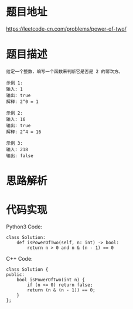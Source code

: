 # **题目地址**
https://leetcode-cn.com/problems/power-of-two/
# **题目描述**
```
给定一个整数，编写一个函数来判断它是否是 2 的幂次方。

示例 1:
输入: 1
输出: true
解释: 2^0 = 1

示例 2:
输入: 16
输出: true
解释: 2^4 = 16

示例 3:
输入: 218
输出: false
```
# **思路解析**
# **代码实现**
Python3 Code:
```
class Solution:
    def isPowerOfTwo(self, n: int) -> bool:
        return n > 0 and n & (n - 1) == 0
```
C++ Code:
```
class Solution {
public:
    bool isPowerOfTwo(int n) {
        if (n <= 0) return false;
        return (n & (n - 1)) == 0;
    }
};
```
